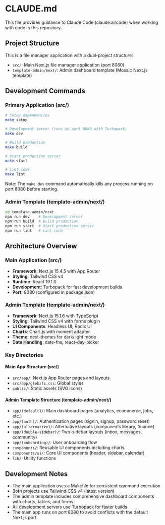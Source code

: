 # CLAUDE.md

This file provides guidance to Claude Code (claude.ai/code) when working with code in this repository.

## Project Structure

This is a file manager application with a dual-project structure:
- `src/`: Main Next.js file manager application (port 8080)
- `template-admin/next/`: Admin dashboard template (Mosaic Next.js template)

## Development Commands

### Primary Application (src/)
```bash
# Setup dependencies
make setup

# Development server (runs on port 8080 with Turbopack)
make dev

# Build production
make build

# Start production server
make start

# Lint code
make lint
```

Note: The `make dev` command automatically kills any process running on port 8080 before starting.

### Admin Template (template-admin/next/)
```bash
cd template-admin/next
npm run dev    # Development server
npm run build  # Build production
npm run start  # Start production server
npm run lint   # Lint code
```

## Architecture Overview

### Main Application (src/)
- **Framework**: Next.js 15.4.5 with App Router
- **Styling**: Tailwind CSS v4
- **Runtime**: React 19.1.0
- **Development**: Turbopack for fast development builds
- **Port**: 8080 (configured in package.json)

### Admin Template (template-admin/next/)
- **Framework**: Next.js 15.1.6 with TypeScript
- **Styling**: Tailwind CSS v4 with forms plugin
- **UI Components**: Headless UI, Radix UI
- **Charts**: Chart.js with moment adapter
- **Theme**: next-themes for dark/light mode
- **Date Handling**: date-fns, react-day-picker

### Key Directories

#### Main App Structure (src/)
- `src/app/`: Next.js App Router pages and layouts
- `src/app/globals.css`: Global styles
- `public/`: Static assets (SVG icons)

#### Admin Template Structure (template-admin/next/)
- `app/(default)/`: Main dashboard pages (analytics, ecommerce, jobs, etc.)
- `app/(auth)/`: Authentication pages (signin, signup, password reset)
- `app/(alternative)/`: Alternative layouts (components library, finance)
- `app/(double-sidebar)/`: Two-sidebar layouts (inbox, messages, community)
- `app/(onboarding)/`: User onboarding flow
- `components/`: Reusable UI components including charts
- `components/ui/`: Core UI components (header, sidebar, calendar)
- `lib/`: Utility functions

## Development Notes

- The main application uses a Makefile for consistent command execution
- Both projects use Tailwind CSS v4 (latest version)
- The admin template includes comprehensive dashboard components with charts, tables, and forms
- All development servers use Turbopack for faster builds
- The main app runs on port 8080 to avoid conflicts with the default Next.js port